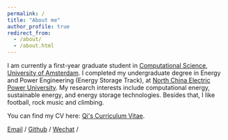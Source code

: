 ```yaml
---
permalink: /
title: "About me"
author_profile: true
redirect_from: 
  - /about/
  - /about.html
---
```

I am currently a first-year graduate student in [Computational Science](https://www.uva.nl/shared-content/programmas/en/masters/computational-science/computational-science.html), [University of Amsterdam](https://www.uva.nl/). I completed my undergraduate degree in Energy and Power Engineering (Energy Storage Track), at [North China Electric Power University](https://www.ncepu.edu.cn/). My research interests include computational energy, sustainable energy, and energy storage technologies. Besides that, I like football, rock music and climbing.

You can find my CV here: [Qi's Curriculum Vitae](../assets/Qi_CV.pdf).

[Email](mailto:qizhangedu@gmail.com) / [Github](https://github.com/archiezq) / [Wechat](../images/wechat.jpg) /
